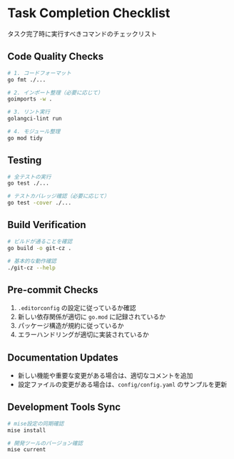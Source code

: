 # Task Completion Checklist

タスク完了時に実行すべきコマンドのチェックリスト

## Code Quality Checks
```bash
# 1. コードフォーマット
go fmt ./...

# 2. インポート整理（必要に応じて）
goimports -w .

# 3. リント実行
golangci-lint run

# 4. モジュール整理
go mod tidy
```

## Testing
```bash
# 全テストの実行
go test ./...

# テストカバレッジ確認（必要に応じて）
go test -cover ./...
```

## Build Verification
```bash
# ビルドが通ることを確認
go build -o git-cz .

# 基本的な動作確認
./git-cz --help
```

## Pre-commit Checks
1. `.editorconfig` の設定に従っているか確認
2. 新しい依存関係が適切に `go.mod` に記録されているか
3. パッケージ構造が規約に従っているか
4. エラーハンドリングが適切に実装されているか

## Documentation Updates
- 新しい機能や重要な変更がある場合は、適切なコメントを追加
- 設定ファイルの変更がある場合は、`config/config.yaml` のサンプルを更新

## Development Tools Sync
```bash
# mise設定の同期確認
mise install

# 開発ツールのバージョン確認
mise current
```